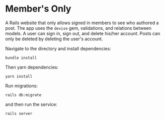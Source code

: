# Member's Only

A Rails website that only allows signed in members to see who authored a post. The app uses the `devise` gem, validations, and relations between models. A user can sign in, sign out, and delete his/her account. Posts can only be deleted by deleting the user's account.


Navigate to the directory and install dependencies:
```
bundle install
```

Then yarn dependencies:
```
yarn install
```

Run migrations:
```
rails db:migrate
```
and then run the service:
```
rails server
```
